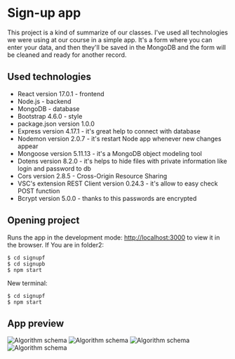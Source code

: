 # Sign-up app

This project is a kind of summarize of our classes. I've used all technologies we were using at our course in a simple app. It's a form where you can enter your data, and then they'll be saved in the MongoDB and the form will be cleaned and ready for another record.

## Used technologies
* React version 17.0.1 - frontend
* Node.js - backend
* MongoDB - database
* Bootstrap 4.6.0 - style
* package.json version 1.0.0
* Express version 4.17.1 - it's great help to connect with database
* Nodemon version 2.0.7 - it's restart Node app whenever new changes appear
* Mongoose version 5.11.13 - it's a MongoDB object modeling tool
* Dotens version 8.2.0 - it's helps to hide files with private information like login and password to db
* Cors version 2.8.5 - Cross-Origin Resource Sharing
* VSC's extension REST Client version 0.24.3 - it's allow to easy check POST function
* Bcrypt version 5.0.0 - thanks to this passwords are encrypted

 ## Opening project
 Runs the app in the development mode: [http://localhost:3000](http://localhost:3000) to view it in the browser.
 If You are in folder2:
 ```
$ cd signupf
$ cd signupb
$ npm start
```
New terminal:
 ```
$ cd signupf
$ npm start
```
## App preview
![Algorithm schema](https://ibb.co/tPHd1gk)
![Algorithm schema](https://ibb.co/P1QhMrW)
![Algorithm schema](https://ibb.co/vY1ZPV2)
![Algorithm schema](https://ibb.co/L5w9Kp3)


